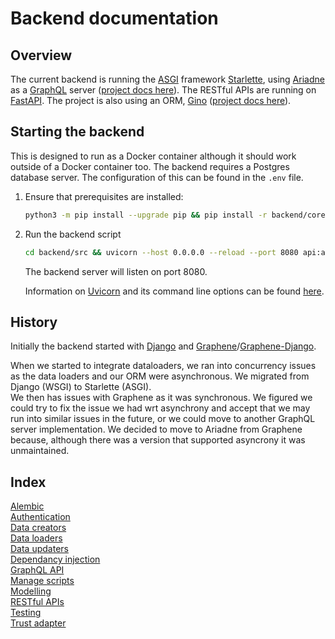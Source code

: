 # Backend documentation

## Overview

The current backend is running the [ASGI](https://asgi.readthedocs.io/en/latest/) framework [Starlette](https://www.starlette.io/), using [Ariadne](https://ariadnegraphql.org/) as a [GraphQL](https://graphql.org/) server ([project docs here](graphql.md)). The RESTful APIs are running on [FastAPI](https://fastapi.tiangolo.com/). The project is also using an ORM, [Gino](https://github.com/python-gino/gino) ([project docs here](database.md)).

## Starting the backend

This is designed to run as a Docker container although it should work outside of a Docker container too. The backend requires a Postgres database server. The configuration of this can be found in the `.env` file.
  
1. Ensure that prerequisites are installed:

    ```bash
    python3 -m pip install --upgrade pip && pip install -r backend/core/requirements.dev.txt
    ```

2. Run the backend script

    ```bash
    cd backend/src && uvicorn --host 0.0.0.0 --reload --port 8080 api:app
    ```

    The backend server will listen on port 8080.

    Information on [Uvicorn](https://github.com/encode/uvicorn) and its command line options can be found [here](https://www.uvicorn.org/#command-line-options).

## History

Initially the backend started with [Django](https://www.djangoproject.com/) and [Graphene](https://graphene-python.org/)/[Graphene-Django](https://github.com/graphql-python/graphene-django).
  
When we started to integrate dataloaders, we ran into concurrency issues as the data loaders and our ORM were asynchronous. We migrated from Django (WSGI) to Starlette (ASGI).  
We then has issues with Graphene as it was synchronous. We figured we could try to fix the issue we had wrt asynchrony and accept that we may run into similar issues in the future, or we could move to another GraphQL server implementation. We decided to move to Ariadne from Graphene because, although there was a version that supported asyncrony it was unmaintained.

## Index

[Alembic](alembic.md)  
[Authentication](authentication.md)  
[Data creators](data_creators.md)  
[Data loaders](data_loaders.md)  
[Data updaters](data_updaters.md)  
[Dependancy injection](./dependancy_injection.md)  
[GraphQL API](graphql.md)  
[Manage scripts](manage_scripts.md)  
[Modelling](./models.md)  
[RESTful APIs](rest.md)  
[Testing](testing.md)  
[Trust adapter](trust_adapter.md)  
